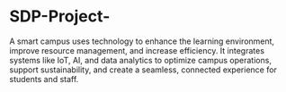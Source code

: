 # SDP-Project-
A smart campus uses technology to enhance the learning environment, improve resource management, and increase efficiency. It integrates systems like IoT, AI, and data analytics to optimize campus operations, support sustainability, and create a seamless, connected experience for students and staff.
